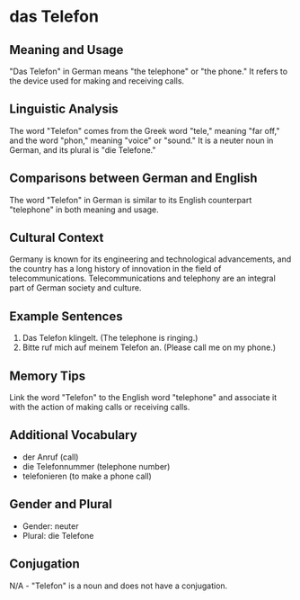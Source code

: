 # das Telefon
## Meaning and Usage
"Das Telefon" in German means "the telephone" or "the phone." It refers to the device used for making and receiving calls.

## Linguistic Analysis
The word "Telefon" comes from the Greek word "tele," meaning "far off," and the word "phon," meaning "voice" or "sound." It is a neuter noun in German, and its plural is "die Telefone."

## Comparisons between German and English
The word "Telefon" in German is similar to its English counterpart "telephone" in both meaning and usage.

## Cultural Context
Germany is known for its engineering and technological advancements, and the country has a long history of innovation in the field of telecommunications. Telecommunications and telephony are an integral part of German society and culture.

## Example Sentences
1. Das Telefon klingelt. (The telephone is ringing.)
2. Bitte ruf mich auf meinem Telefon an. (Please call me on my phone.)

## Memory Tips
Link the word "Telefon" to the English word "telephone" and associate it with the action of making calls or receiving calls.

## Additional Vocabulary
- der Anruf (call)
- die Telefonnummer (telephone number)
- telefonieren (to make a phone call)

## Gender and Plural
- Gender: neuter
- Plural: die Telefone

## Conjugation
N/A - "Telefon" is a noun and does not have a conjugation.